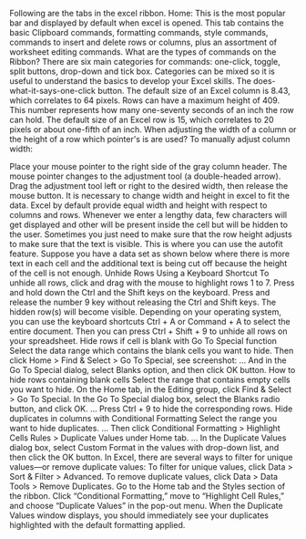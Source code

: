 Following are the tabs in the excel ribbon. Home: This is the most popular bar and displayed by default when excel is opened. This tab contains the basic Clipboard commands, formatting commands, style commands, commands to insert and delete rows or columns, plus an assortment of worksheet editing commands.
What are the types of commands on the Ribbon? There are six main categories for commands: one-click, toggle, split buttons, drop-down and tick box. Categories can be mixed so it is useful to understand the basics to develop your Excel skills. The does-what-it-says-one-click button.
The default size of an Excel column is 8.43, which correlates to 64 pixels. Rows can have a maximum height of 409. This number represents how many one-seventy seconds of an inch the row can hold. The default size of an Excel row is 15, which correlates to 20 pixels or about one-fifth of an inch.
When adjusting the width of a column or the height of a row which pointer's is are used?
To manually adjust column width:

Place your mouse pointer to the right side of the gray column header. The mouse pointer changes to the adjustment tool (a double-headed arrow). Drag the adjustment tool left or right to the desired width, then release the mouse button.
It is necessary to change width and height in excel to fit the data. Excel by default provide equal width and height with respect to columns and rows. Whenever we enter a lengthy data, few characters will get displayed and other will be present inside the cell but will be hidden to the user.
Sometimes you just need to make sure that the row height adjusts to make sure that the text is visible. This is where you can use the autofit feature. Suppose you have a data set as shown below where there is more text in each cell and the additional text is being cut off because the height of the cell is not enough.
Unhide Rows Using a Keyboard Shortcut
To unhide all rows, click and drag with the mouse to highlight rows 1 to 7.
Press and hold down the Ctrl and the Shift keys on the keyboard.
Press and release the number 9 key without releasing the Ctrl and Shift keys. The hidden row(s) will become visible.
Depending on your operating system, you can use the keyboard shortcuts Ctrl + A or Command + A to select the entire document. Then you can press Ctrl + Shift + 9 to unhide all rows on your spreadsheet.
Hide rows if cell is blank with Go To Special function
Select the data range which contains the blank cells you want to hide.
Then click Home > Find & Select > Go To Special, see screenshot: ...
And in the Go To Special dialog, select Blanks option, and then click OK button.
How to hide rows containing blank cells
Select the range that contains empty cells you want to hide.
On the Home tab, in the Editing group, click Find & Select > Go To Special.
In the Go To Special dialog box, select the Blanks radio button, and click OK. ...
Press Ctrl + 9 to hide the corresponding rows.
Hide duplicates in columns with Conditional Formatting
Select the range you want to hide duplicates. ...
Then click Conditional Formatting > Highlight Cells Rules > Duplicate Values under Home tab. ...
In the Duplicate Values dialog box, select Custom Format in the values with drop-down list, and then click the OK button.
In Excel, there are several ways to filter for unique values—or remove duplicate values: To filter for unique values, click Data > Sort & Filter > Advanced. To remove duplicate values, click Data > Data Tools > Remove Duplicates.
Go to the Home tab and the Styles section of the ribbon. Click “Conditional Formatting,” move to “Highlight Cell Rules,” and choose “Duplicate Values” in the pop-out menu. When the Duplicate Values window displays, you should immediately see your duplicates highlighted with the default formatting applied.
